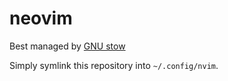# neovim

Best managed by [GNU stow](https://www.gnu.org/software/stow/)

Simply symlink this repository into `~/.config/nvim`.
